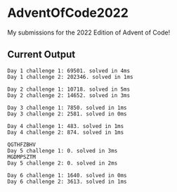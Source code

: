 # AdventOfCode2022
My submissions for the 2022 Edition of Advent of Code!

## Current Output
```
Day 1 challenge 1: 69501. solved in 4ms
Day 1 challenge 2: 202346. solved in 1ms

Day 2 challenge 1: 10718. solved in 5ms
Day 2 challenge 2: 14652. solved in 3ms

Day 3 challenge 1: 7850. solved in 1ms
Day 3 challenge 2: 2581. solved in 0ms

Day 4 challenge 1: 483. solved in 1ms
Day 4 challenge 2: 874. solved in 1ms

QGTHFZBHV
Day 5 challenge 1: 0. solved in 3ms
MGDMPSZTM
Day 5 challenge 2: 0. solved in 2ms

Day 6 challenge 1: 1640. solved in 0ms
Day 6 challenge 2: 3613. solved in 1ms
```
